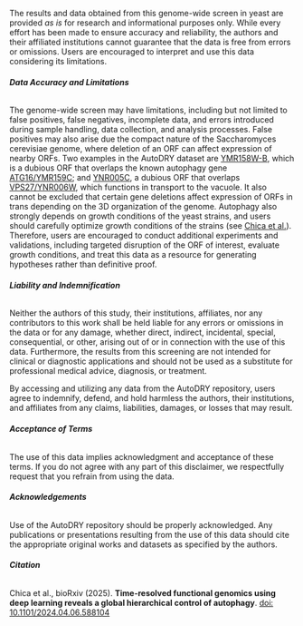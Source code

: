 The results and data obtained from this genome-wide screen in yeast are provided <i>as is</i> for research and informational purposes only. While every effort has been made to ensure accuracy and reliability, the authors and their affiliated institutions cannot guarantee that the data is free from errors or omissions. Users are encouraged to interpret and use this data considering its limitations.

<h6><b>Data Accuracy and Limitations</b></h6>
<span>The genome-wide screen may have limitations, including but not limited to false positives, false negatives, incomplete data, and errors introduced during sample handling, data collection, and analysis processes. False positives may also arise due the compact nature of the Saccharomyces cerevisiae genome, where deletion of an ORF can affect expression of nearby ORFs. Two examples in the AutoDRY dataset are <a href='https://www.yeastgenome.org/locus/S000004768'>YMR158W-B</a>, which is a dubious ORF that overlaps the known autophagy gene <a href='https://www.yeastgenome.org/locus/S000004769' target='_blank'>ATG16/YMR159C</a>; and <a href='https://www.yeastgenome.org/locus/S000005288' target='_blank'>YNR005C</a>, a dubious ORF that overlaps <a href='https://www.yeastgenome.org/locus/S000005289' target='_blank'>VPS27/YNR006W</a>, which functions in transport to the vacuole. It also cannot be excluded that certain gene deletions affect expression of ORFs in trans depending on the 3D organization of the genome. Autophagy also strongly depends on growth conditions of the yeast strains, and users should carefully optimize growth conditions of the strains (see <a href='#citation'>Chica et al.</a>).
Therefore, users are encouraged to conduct additional experiments and validations, including targeted disruption of the ORF of interest, evaluate growth conditions, and treat this data as a resource for generating hypotheses rather than definitive proof.</span>

<h6><b>Liability and Indemnification</b></h6>
Neither the authors of this study, their institutions, affiliates, nor any contributors to this work shall be held liable for any errors or omissions in the data or for any damage, whether direct, indirect, incidental, special, consequential, or other, arising out of or in connection with the use of this data. Furthermore, the results from this screening are not intended for clinical or diagnostic applications and should not be used as a substitute for professional medical advice, diagnosis, or treatment.

By accessing and utilizing any data from the AutoDRY repository, users agree to indemnify, defend, and hold harmless the authors, their institutions, and affiliates from any claims, liabilities, damages, or losses that may result.

<h6><b>Acceptance of Terms</b></h6>
The use of this data implies acknowledgment and acceptance of these terms. If you do not agree with any part of this disclaimer, we respectfully request that you refrain from using the data.

<h6><b>Acknowledgements</b></h6>
Use of the AutoDRY repository should be properly acknowledged. Any publications or presentations resulting from the use of this data should cite the appropriate original works and datasets as specified by the authors.

<h6><b>Citation</b></h6>
<span>Chica et al., bioRxiv (2025). <b>Time-resolved functional genomics using deep learning reveals a global hierarchical control of autophagy</b>. <a name='citation' href='https://www.biorxiv.org/content/10.1101/2024.04.06.588104v2' target='_blank'>doi: 10.1101/2024.04.06.588104</a></span>
